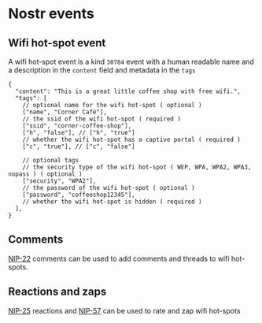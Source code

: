 # Nostr events

## Wifi hot-spot event

A wifi hot-spot event is a kind `30784` event with a human readable name and a description in the `content` field and metadata in the `tags`

```jsonc
{
  "content": "This is a great little coffee shop with free wifi.",
  "tags": [
    // optional name for the wifi hot-spot ( optional )
    ["name", "Corner Café"],
    // the ssid of the wifi hot-spot ( required )
    ["ssid", "corner-coffee-shop"],
    ["h", "false"], // ["h", "true"]
    // whether the wifi hot-spot has a captive portal ( required )
    ["c", "true"], // ["c", "false"]

    // optional tags
    // the security type of the wifi hot-spot ( WEP, WPA, WPA2, WPA3, nopass ) ( optional )
    ["security", "WPA2"],
    // the password of the wifi hot-spot ( optional )
    ["password", "coffeeshop12345"],
    // whether the wifi hot-spot is hidden ( required )
  ],
}
```

## Comments

[NIP-22](https://github.com/nostr-protocol/nips/blob/master/22.md) comments can be used to add comments and threads to wifi hot-spots.

## Reactions and zaps

[NIP-25](https://github.com/nostr-protocol/nips/blob/master/25.md) reactions and [NIP-57](https://github.com/nostr-protocol/nips/blob/master/57.md) can be used to rate and zap wifi hot-spots
